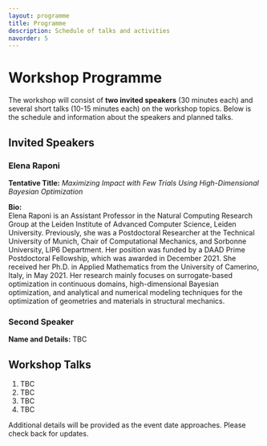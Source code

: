 ```yaml
---
layout: programme
title: Programme
description: Schedule of talks and activities
navorder: 5
---
```


# Workshop Programme

The workshop will consist of **two invited speakers** (30 minutes each) and several short talks (10-15 minutes each) on the workshop topics. Below is the schedule and information about the speakers and planned talks.

## Invited Speakers

### Elena Raponi
**Tentative Title:** *Maximizing Impact with Few Trials Using High-Dimensional Bayesian Optimization*

**Bio:**  
Elena Raponi is an Assistant Professor in the Natural Computing Research Group at the Leiden Institute of Advanced Computer Science, Leiden University. Previously, she was a Postdoctoral Researcher at the Technical University of Munich, Chair of Computational Mechanics, and Sorbonne University, LIP6 Department. Her position was funded by a DAAD Prime Postdoctoral Fellowship, which was awarded in December 2021. She received her Ph.D. in Applied Mathematics from the University of Camerino, Italy, in May 2021. Her research mainly focuses on surrogate-based optimization in continuous domains, high-dimensional Bayesian optimization, and analytical and numerical modeling techniques for the optimization of geometries and materials in structural mechanics.

### Second Speaker
**Name and Details:** TBC

## Workshop Talks
1. TBC
2. TBC
3. TBC
4. TBC

Additional details will be provided as the event date approaches. Please check back for updates.
